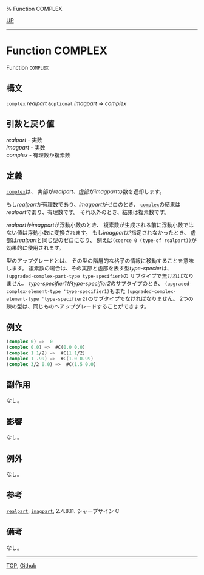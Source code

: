 % Function COMPLEX

[UP](12.2.html)  

---

# Function **COMPLEX**


Function `COMPLEX`


## 構文

`complex` *realpart* `&optional` *imagpart* => *complex*


## 引数と戻り値

*realpart* - 実数  
*imagpart* - 実数  
*complex* - 有理数か複素数


## 定義

[`complex`](12.2.complex-function.html)は、
実部が*realpart*、虚部が*imagpart*の数を返却します。

もし*realpart*が有理数であり、*imagpart*がゼロのとき、
[`complex`](12.2.complex-function.html)の結果は*realpart*であり、有理数です。
それ以外のとき、結果は複素数です。

*realpart*か*imagpart*が浮動小数のとき、
複素数が生成される前に浮動小数ではない値は浮動小数に変換されます。
もし*imagpart*が指定されなかったとき、
虚部は*realpart*と同じ型のゼロになり、
例えば`(coerce 0 (type-of realpart))`が効果的に使用されます。

型のアップグレードとは、
その型の階層的な格子の情報に移動することを意味します。
複素数の場合は、その実部と虚部を表す型*type-specier*は、
`(upgraded-complex-part-type type-specifier)`の
サブタイプで無ければなりません。
*type-specifier1*が*type-specifier2*のサブタイプのとき、
`(upgraded-complex-element-type 'type-specifier1)`もまた
`(upgraded-complex-element-type 'type-specifier2)`のサブタイプでなければなりません。
2つの疎の型は、同じものへアップグレードすることができます。


## 例文

```lisp
(complex 0) =>  0
(complex 0.0) =>  #C(0.0 0.0)
(complex 1 1/2) =>  #C(1 1/2)
(complex 1 .99) =>  #C(1.0 0.99)
(complex 3/2 0.0) =>  #C(1.5 0.0)
```


## 副作用

なし。


## 影響

なし。


## 例外

なし。


## 参考

[`realpart`](12.2.realpart.html),
[`imagpart`](12.2.realpart.html),
2.4.8.11. シャープサイン C


## 備考

なし。


---
[TOP](index.html),  [Github](https://github.com/nptcl/npt-japanese)

